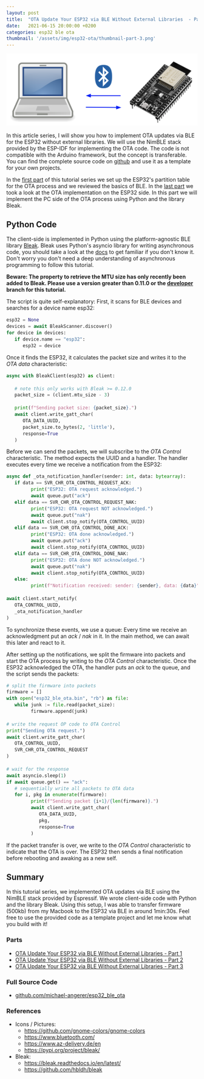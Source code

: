 ```yaml
---
layout: post
title:  "OTA Update Your ESP32 via BLE Without External Libraries  - Part 3"
date:   2021-06-15 20:00:00 +0200
categories: esp32 ble ota
thumbnail: '/assets/img/esp32-ota/thumbnail-part-3.png'
---
```


![ESP32 OTA via BLE](/assets/img/esp32-ota/intro.png)


In this article series, I will show you how to implement OTA updates via BLE for the ESP32 without external libraries. We will use the NimBLE stack provided by the ESP-IDF for implementing the OTA code. The code is not compatible with the Arduino framework, but the concept is transferable. You can find the complete source code on <a href="https://github.com/michael-angerer/esp32_ble_ota">github</a> and use it as a template for your own projects. 

In the <a href="http://michaelangerer.dev/esp32/ble/ota/2021/06/01/esp32-ota-part-1.html">first part</a> of this tutorial series we set up the ESP32's partition table for the OTA process and we reviewed the basics of BLE. In the <a href="http://michaelangerer.dev/esp32/ble/ota/2021/06/08/esp32-ota-part-2.html">last part</a> we took a look at the OTA implementation on the ESP32 side. In this part we will implement the PC side of the OTA process using Python and the library Bleak.

## Python Code

The client-side is implemented in Python using the platform-agnostic BLE library <a href="https://github.com/hbldh/bleak">Bleak</a>. Bleak uses Python's asyncio library for writing asynchronous code, you should take a look at the <a href="https://docs.python.org/3/library/asyncio.html">docs</a> to get familiar if you don't know it. Don't worry you don't need a deep understanding of asynchronous programming to follow this tutorial. 

**Beware: The property to retrieve the MTU size has only recently been added to Bleak. Please use a version greater than 0.11.0 or the <a href="https://bleak.readthedocs.io/en/latest/installation.html#from-sources">developer</a> branch for this tutorial.**

The script is quite self-explanatory: First, it scans for BLE devices and searches for a device name esp32: 

```Python
esp32 = None
devices = await BleakScanner.discover()
for device in devices:
   if device.name == "esp32":
      esp32 = device
```

Once it finds the ESP32, it calculates the packet size and writes it to the *OTA data* characteristic:

```Python
async with BleakClient(esp32) as client:

   # note this only works with Bleak >= 0.12.0
   packet_size = (client.mtu_size - 3)

   print(f"Sending packet size: {packet_size}.")
   await client.write_gatt_char(
      OTA_DATA_UUID,
      packet_size.to_bytes(2, 'little'),
      response=True
   )
```

Before we can send the packets, we will subscribe to the *OTA Control* characteristic. The method expects the UUID and a handler. The handler executes every time we receive a notification from the ESP32:

```Python
async def _ota_notification_handler(sender: int, data: bytearray):
   if data == SVR_CHR_OTA_CONTROL_REQUEST_ACK:
         print("ESP32: OTA request acknowledged.")
         await queue.put("ack")
   elif data == SVR_CHR_OTA_CONTROL_REQUEST_NAK:
         print("ESP32: OTA request NOT acknowledged.")
         await queue.put("nak")
         await client.stop_notify(OTA_CONTROL_UUID)
   elif data == SVR_CHR_OTA_CONTROL_DONE_ACK:
         print("ESP32: OTA done acknowledged.")
         await queue.put("ack")
         await client.stop_notify(OTA_CONTROL_UUID)
   elif data == SVR_CHR_OTA_CONTROL_DONE_NAK:
         print("ESP32: OTA done NOT acknowledged.")
         await queue.put("nak")
         await client.stop_notify(OTA_CONTROL_UUID)
   else:
         print(f"Notification received: sender: {sender}, data: {data}")

await client.start_notify(
   OTA_CONTROL_UUID,
   _ota_notification_handler
)
```

To synchronize these events, we use a queue: Every time we receive an acknowledgment put an *ack* / *nak* in it. In the main method, we can await this later and react to it. 

After setting up the notifications, we split the firmware into packets and start the OTA process by writing to the *OTA Control* characteristic. Once the ESP32 acknowledged the OTA, the handler puts an *ack* to the queue, and the script sends the packets: 

```Python
# split the firmware into packets
firmware = []
with open("esp32_ble_ota.bin", "rb") as file:
   while junk := file.read(packet_size):
         firmware.append(junk)

# write the request OP code to OTA Control
print("Sending OTA request.")
await client.write_gatt_char(
   OTA_CONTROL_UUID,
   SVR_CHR_OTA_CONTROL_REQUEST
)

# wait for the response
await asyncio.sleep(1)
if await queue.get() == "ack":
   # sequentially write all packets to OTA data
   for i, pkg in enumerate(firmware):
         print(f"Sending packet {i+1}/{len(firmware)}.")
         await client.write_gatt_char(
            OTA_DATA_UUID,
            pkg,
            response=True
         )

```

If the packet transfer is over, we write to the *OTA Control* characteristic to indicate that the OTA is over. The ESP32 then sends a final notification before rebooting and awaking as a new self. 

## Summary

In this tutorial series, we implemented OTA updates via BLE using the NimBLE stack provided by Espressif. We wrote client-side code with Python and the library Bleak. Using this setup, I was able to transfer firmware (500kb) from my Macbook to the ESP32 via BLE in around 1min:30s. Feel free to use the provided code as a template project and let me know what you build with it! 

### Parts

- [OTA Update Your ESP32 via BLE Without External Libraries - Part 1](https://michaelangerer.dev/esp32/ble/ota/2021/06/01/esp32-ota-part-1.html)
- [OTA Update Your ESP32 via BLE Without External Libraries - Part 2](http://michaelangerer.dev/esp32/ble/ota/2021/06/08/esp32-ota-part-2.html)
- [OTA Update Your ESP32 via BLE Without External Libraries - Part 3](http://michaelangerer.dev/esp32/ble/ota/2021/06/15/esp32-ota-part-3.html)

### Full Source Code

- [github.com/michael-angerer/esp32_ble_ota](https://github.com/michael-angerer/esp32_ble_ota)

### References

- Icons / Pictures: 
   - <https://github.com/gnome-colors/gnome-colors>
   - <https://www.bluetooth.com/>
   - <https://www.az-delivery.de/en>
   - <https://pypi.org/project/bleak/>
- Bleak:
   - <https://bleak.readthedocs.io/en/latest/>
   - <https://github.com/hbldh/bleak>